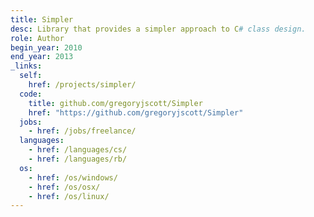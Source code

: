 ```yaml
---
title: Simpler
desc: Library that provides a simpler approach to C# class design.
role: Author
begin_year: 2010
end_year: 2013
_links:
  self:
    href: /projects/simpler/
  code:
    title: github.com/gregoryjscott/Simpler
    href: "https://github.com/gregoryjscott/Simpler"
  jobs:
    - href: /jobs/freelance/
  languages:
    - href: /languages/cs/
    - href: /languages/rb/
  os:
    - href: /os/windows/
    - href: /os/osx/
    - href: /os/linux/
---
```

